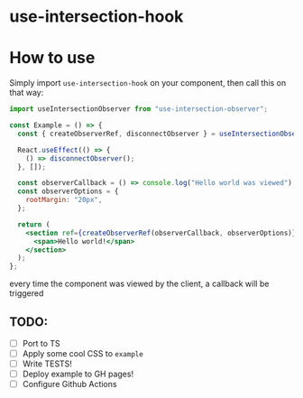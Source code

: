 # use-intersection-hook

# How to use

Simply import `use-intersection-hook` on your component, then call this on that way:

```jsx
import useIntersectionObserver from "use-intersection-observer";

const Example = () => {
  const { createObserverRef, disconnectObserver } = useIntersectionObserver();

  React.useEffect(() => {
    () => disconnectObserver();
  }, []);

  const observerCallback = () => console.log("Hello world was viewed");
  const observerOptions = {
    rootMargin: "20px",
  };

  return (
    <section ref={createObserverRef(observerCallback, observerOptions)}>
      <span>Hello world!</span>
    </section>
  );
};
```

every time the component was viewed by the client, a callback will be triggered

## TODO:

- [ ] Port to TS
- [ ] Apply some cool CSS to `example`
- [ ] Write TESTS!
- [ ] Deploy example to GH pages!
- [ ] Configure Github Actions
